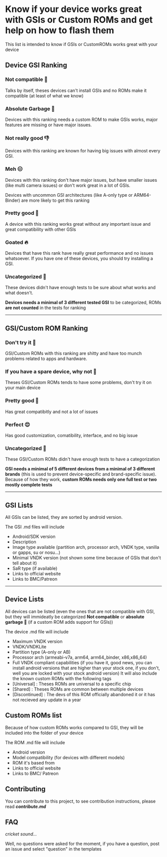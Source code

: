 # Know if your device works great with GSIs or Custom ROMs and get help on how to flash them

This list is intended to know if GSIs or CustomROMs works great with your device

## Device GSI Ranking

### Not compatible 🚩
Talks by itself, theses devices can't install GSIs and no ROMs make it compatible (at least of what we know)

### Absolute Garbage 🍅
Devices with this ranking needs a custom ROM to make GSIs works, major features are missing or have major issues.

### Not really good 👎
Devices with this ranking are known for having big issues with almost every GSI.

### Meh 😑
Devices with this ranking don't have major issues, but have smaller issues (like multi camera issues) or don't work great in a lot of GSIs.

Devices with uncommon GSI architectures (like A-only type or ARM64-Binder) are more likely to get this ranking

### Pretty good 🤗
A device with this ranking works great without any important issue and great compatibility with other GSIs

### Goated 🔥
Devices that have this rank have really great performance and no issues whatsoever. If you have one of these devices, you should try installing a GSI.

### Uncategorized 🤔
These devices didn't have enough tests to be sure about what works and what doesn't.

__Devices needs a minimal of 3 different tested GSI__ to be categorized, ROMs __are not counted__ in the tests for ranking

---
## GSI/Custom ROM Ranking

### Don't try it 🤮
GSI/Custom ROMs with this ranking are shitty and have too munch problems related to apps and hardware.

### If you have a spare device, why not 💾
Theses GSI/Custom ROMs tends to have some problems, don't try it on your main device

### Pretty good 🥰
Has great compatibitly and not a lot of issues

### Perfect 😍
Has good customization, comatibility, interface, and no big issue

### Uncategorized 🤔
These GSI/Custom ROMs didn't have enough tests to have a categorization

__GSI needs a minimal of 5 different devices from a minimal of 3 different brands__ (this is used to prevent device-specific and brand-specific issue). Because of how they work, __custom ROMs needs only one full test or two mostly complete tests__

---
## GSI Lists
All GSIs can be listed, they are sorted by android version.

The GSI .md files will include
- Android/SDK version
- Description
- Image type available (partition arch, processor arch, VNDK type, vanilla or gapps, su or nosu...)
- Minimal VNDK version (not shown some time because of GSIs that don't tell about it)
- SaR type (if available)
- Links to official website
- Links to BMC/Patreon

---
## Device Lists
All devices can be listed (even the ones that are not compatible with GSI, but they will immideatly be categorized __Not compatible__ or __absolute garbage 🍅__ (if a custom ROM adds support for GSIs))

The device .md file will include
- Maximum VNDK version
- VNDK/VNDKLite
- Partition type (A-only or AB)
- Processor arch (armeabi-v7a, arm64, arm64_binder, x86,x86_64)
- Full VNDK compliant capabilities (if you have it, good news, you can install android versions that are higher than your stock one, if you don't, well you are locked with your stock android version)
It will also include the known custom ROMs with the following tags
- [Universal] : Theses ROMs are universal to a specific chip
- [Shared] : Theses ROMs are common between multiple devices
- [Discontinued] : The devs of this ROM officially abandoned it or it has not recieved any update in a year


## Custom ROMs list
Because of how custom ROMs works compared to GSI, they will be included into the folder of your device

The ROM .md file will include
- Android version
- Model compatibility (for devices with different models)
- ROM it's based from
- Links to official website
- Links to BMC/ Patreon

## Contributing
You can contribute to this project, to see contribution instructions, please read ___contribute.md___

## FAQ
_cricket sound..._

Well, no questions were asked for the moment, if you have a question, post an issue and select "question" in the templates